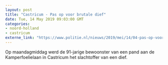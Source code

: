```yaml
---
layout: post
title: "Castricum - Pas op voor brutale dief"
date: Tue, 14 May 2019 09:03:00 GMT
categories: 
- noord-holland 
- castricum 
externe_link: "https://www.politie.nl/nieuws/2019/mei/14/04-pas-op-voor-brutale-dief.html"
---
```


Op maandagmiddag werd de 91-jarige bewoonster van een pand aan de Kamperfoelielaan in Castricum het slachtoffer van een dief.
